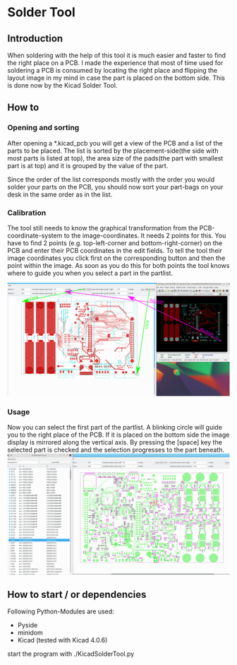 # Solder Tool

## Introduction

When soldering with the help of this tool it is much easier and faster to find the right place on a PCB. I made the
experience that most of time used for soldering a PCB is consumed by locating the right place and flipping the
layout image in my mind in case the part is placed on the bottom side. This is done now by the Kicad Solder Tool.

## How to

### Opening and sorting
After opening a *.kicad_pcb you will get a view of the PCB and a list of the parts to be placed. The list is sorted
by the placement-side(the side with most parts is listed at top), the area size of the pads(the part with smallest part is at top)
and it is grouped by the value of the part.

Since the order of the list corresponds mostly with the order you would solder your parts on the PCB, you should now
sort your part-bags on your desk in the same order as in the list.

### Calibration
The tool still needs to know the graphical transformation from the PCB-coordinate-system to the image-coordinates.
It needs 2 points for this.
You have to find 2 points (e.g. top-left-corner and bottom-right-corner) on the PCB and enter their PCB coordinates
in the edit fields. To tell the tool their image coordinates you click first on the corresponding button
and then the point within the image. As soon as you do this for both points the tool knows where to guide you when you
select a part in the partlist.

![Screenshot in coordinate transformation](docs/coordinate_transformation.svg.png)

### Usage

Now you can select the first part of the partlist. A blinking circle will guide you to the right place of the PCB. If it is placed on the bottom side
the image display is mirrored along the vertical axis.
By pressing the [space] key the selected part is checked and the selection progresses to the part beneath.
![Screenshot in action](docs/screenshot_in_action.png)



## How to start / or dependencies

Following Python-Modules are used:
* Pyside
* minidom
* Kicad (tested with Kicad 4.0.6)

start the program with ./KicadSolderTool.py



